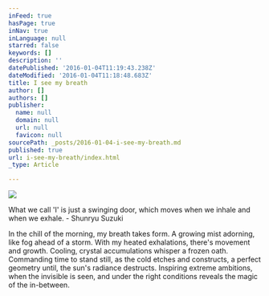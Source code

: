 ```yaml
---
inFeed: true
hasPage: true
inNav: true
inLanguage: null
starred: false
keywords: []
description: ''
datePublished: '2016-01-04T11:19:43.238Z'
dateModified: '2016-01-04T11:18:48.683Z'
title: I see my breath
author: []
authors: []
publisher:
  name: null
  domain: null
  url: null
  favicon: null
sourcePath: _posts/2016-01-04-i-see-my-breath.md
published: true
url: i-see-my-breath/index.html
_type: Article

---
```

![](https://the-grid-user-content.s3-us-west-2.amazonaws.com/1d34ec9c-5411-46f5-ab4e-3e23ddebe5b4.jpg)

What we call 'I' is just a swinging door, which moves when we inhale and when we exhale. - Shunryu Suzuki 

In the chill of the morning,
my breath takes form. A growing mist adorning, 
like fog ahead of a storm.  With my heated exhalations,
there's movement and growth.
Cooling, crystal accumulations
whisper a frozen oath.
Commanding time to stand still,
as the cold etches and constructs, 
a perfect geometry until,
the sun's radiance destructs.
Inspiring extreme ambitions,
when the invisible is seen,
and under the right conditions 
reveals the magic of the in-between.